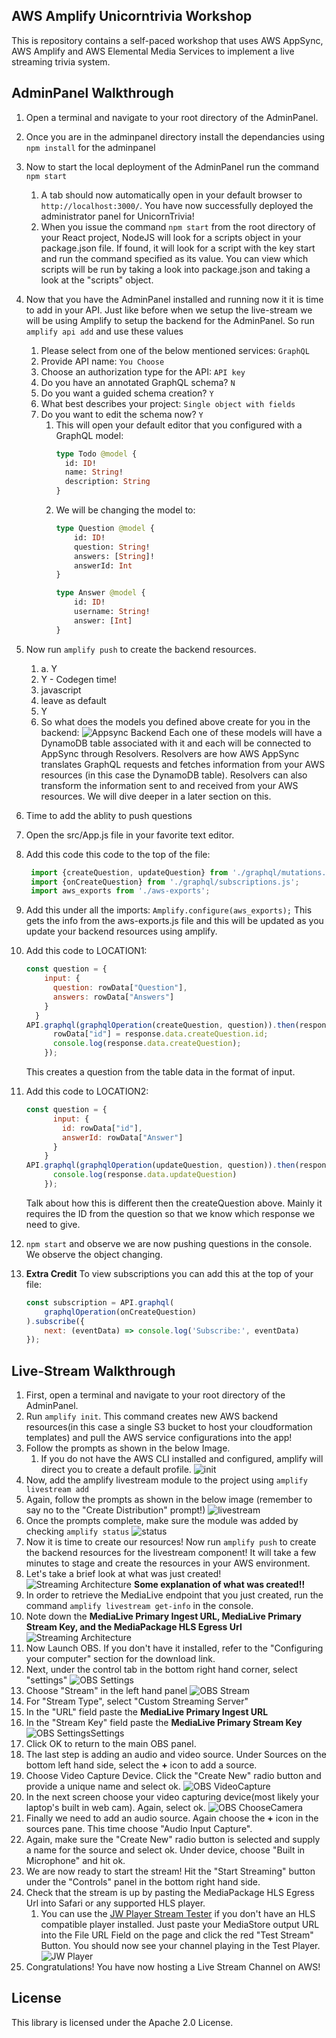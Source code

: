 ## AWS Amplify Unicorntrivia Workshop

This is repository contains a self-paced workshop that uses AWS AppSync, AWS Amplify and AWS Elemental Media Services to implement a live streaming trivia system.

## AdminPanel Walkthrough
1. Open a terminal and navigate to your root directory of the AdminPanel.
1. Once you are in the adminpanel directory install the dependancies using `npm install` for the adminpanel 
1. Now to start the local deployment of the AdminPanel run the command `npm start`
    1. A tab should now automatically open in your default browser to `http://localhost:3000/`. You have now successfully deployed the administrator panel for UnicornTrivia!
    1. When you issue the command `npm start` from the root directory of your React project, NodeJS will look for a scripts object in your package.json file. If found, it will look for a script with the key start and run the command specified as its value. You can view which scripts will be run by taking a look into package.json and taking a look at the "scripts" object.
1. Now that you have the AdminPanel installed and running now it it is time to add in your API. Just like before when we setup the live-stream we will be using Amplify to setup the backend for the AdminPanel. So run `amplify api add` and use these values
    1. Please select from one of the below mentioned services: `GraphQL`
    1. Provide API name: `You Choose`
    1. Choose an authorization type for the API: `API key`
    1. Do you have an annotated GraphQL schema? `N`
    1. Do you want a guided schema creation? `Y`
    1. What best describes your project: `Single object with fields`
    1. Do you want to edit the schema now? `Y`
        1. This will open your default editor that you configured with a GraphQL model:
            ```graphql
            type Todo @model {
              id: ID!
              name: String!
              description: String
            }
            ```
        1. We will be changing the model to:
            ```graphql
            type Question @model {
                id: ID!
                question: String!
                answers: [String]!
                answerId: Int
            }

            type Answer @model {
                id: ID!
                username: String!
                answer: [Int]
            }
            ```
1. Now run `amplify push` to create the backend resources.
    1.  a. Y
    1. Y - Codegen time!
    1. javascript
    1. leave as default
    1. Y
    1. So what does the models you defined above create for you in the backend:
        ![Appsync Backend](Assets/AppSyncBackend.png)
        Each one of these models will have a DynamoDB table associated with it and each will be connected to AppSync through Resolvers. Resolvers are how AWS AppSync translates GraphQL requests and fetches information from your AWS resources (in this case the DynamoDB table). Resolvers can also transform the information sent to and received from your AWS resources. We will dive deeper in a later section on this.
1. Time to add the ablity to push questions
1. Open the src/App.js file in your favorite text editor.
1. Add this code this code to the top of the file:
    ```javascript
     import {createQuestion, updateQuestion} from './graphql/mutations.js';
     import {onCreateQuestion} from './graphql/subscriptions.js';
     import aws_exports from './aws-exports';
    ```
1. Add this under all the imports:
    `Amplify.configure(aws_exports);`
    This gets the info from the aws-exports.js file and this will be updated as you update your backend resources using amplify.
1. Add this code to LOCATION1:
    ```javascript
    const question = {
        input: {
          question: rowData["Question"],
          answers: rowData["Answers"]
        }
      }
    API.graphql(graphqlOperation(createQuestion, question)).then(response => {
          rowData["id"] = response.data.createQuestion.id;
          console.log(response.data.createQuestion);
        });
    ```
    This creates a question from the table data in the format of input.
1. Add this code to LOCATION2:
    ```javascript
    const question = {
          input: {
            id: rowData["id"],
            answerId: rowData["Answer"]
          }
        }
    API.graphql(graphqlOperation(updateQuestion, question)).then(response => {
          console.log(response.data.updateQuestion)
        });
    ```
    Talk about how this is different then the createQuestion above. Mainly it requires the ID from the question so that we know which response we need to give.

1. `npm start` and observe we are now pushing questions in the console. We observe the object changing.

1. **Extra Credit** To view subscriptions you can add this at the top of your file:
    ```javascript
    const subscription = API.graphql(
        graphqlOperation(onCreateQuestion)
    ).subscribe({
        next: (eventData) => console.log('Subscribe:', eventData)
    });
    ```
## Live-Stream Walkthrough
1. First, open a terminal and navigate to your root directory of the AdminPanel.
1. Run `amplify init`. This command creates new AWS backend resources(in this case a single S3 bucket to host your cloudformation templates) and pull the AWS service configurations into the app!
1. Follow the prompts as shown in the below Image.
    1. If you do not have the AWS CLI installed and configured, amplify will direct you to create a default profile.
    ![init](.images/amplify_init.png)
1. Now, add the amplify livestream module to the project using `amplify livestream add`
1. Again, follow the prompts as shown in the below image (remember to say no to the "Create Distribution" prompt!)
     ![livestream](.images/amplify_livestream.png) 
1. Once the prompts complete, make sure the module was added by checking `amplify status`
    ![status](.images/amplify_status.png)
1. Now it is time to create our resources! Now run `amplify push` to create the backend resources for the livestream component! It will take a few minutes to stage and create the resources in your AWS environment.
1. Let's take a brief look at what was just created!
![Streaming Architecture](.images/streaming_architecture.png)
**Some explanation of what was created!!**
1. In order to retrieve the MediaLive endpoint that you just created, run the command `amplify livestream get-info` in the console.
1. Note down the  **MediaLive Primary Ingest URL, MediaLive Primary Stream Key, and the MediaPackage HLS Egress Url** 
    ![Streaming Architecture](.images/amplify_get_status.png)
1. Now Launch OBS. If you don't have it installed, refer to the "Configuring your computer" section for the download link.
1. Next, under the control tab in the bottom right hand corner, select "settings"
![OBS Settings](.images/obs_settings.png)
1. Choose "Stream" in the left hand panel
![OBS Stream](.images/obs_stream.png)
1. For "Stream Type", select "Custom Streaming Server"
1. In the "URL" field paste the **MediaLive Primary Ingest URL**
1. In the "Stream Key" field paste the **MediaLive Primary Stream Key**
![OBS SettingsSettings](.images/obs_stream_settings.png)
1. Click OK to return to the main OBS panel.
1. The last step is adding an audio and video source. Under Sources on the bottom left hand side, select the **+** icon to add a source.
1. Choose Video Capture Device. Click the "Create New" radio button and provide a unique name and select ok.
![OBS VideoCapture](.images/obs_video_capture.png)
1. In the next screen choose your video capturing device(most likely your laptop's built in web cam). Again, select ok.
![OBS ChooseCamera](.images/obs_choose_camera.png)
1. Finally we need to add an audio source. Again choose the **+** icon in the sources pane. This time choose "Audio Input Capture".
1. Again, make sure the "Create New" radio button is selected and supply a name for the source and select ok. Under device, choose "Built in Microphone" and hit ok.
1. We are now ready to start the stream! Hit the "Start Streaming" button under the "Controls" panel in the bottom right hand side.
1. Check that the stream is up by pasting the MediaPackage HLS Egress Url into Safari or any supported HLS player.
    1. You can use the [JW Player Stream Tester](https://developer.jwplayer.com/tools/stream-tester/) if you don't have an HLS compatible player installed. Just paste your MediaStore output URL into the File URL Field on the page and click the red "Test Stream" Button. You should now see your channel playing in the Test Player.
    ![JW Player](.images/jw_player.png)
1. Congratulations! You have now hosting a Live Stream Channel on AWS!

## License

This library is licensed under the Apache 2.0 License. 
